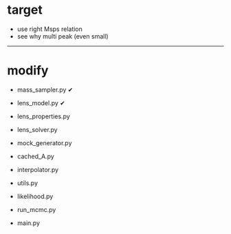 # target

- use right Msps relation
- see why multi peak (even small)

---------------
# modify





- mass_sampler.py      &#x2714;
- lens_model.py        &#x2714;
- lens_properties.py
- lens_solver.py
- mock_generator.py

- cached_A.py 
- interpolator.py
- utils.py

- likelihood.py
- run_mcmc.py
- main.py
